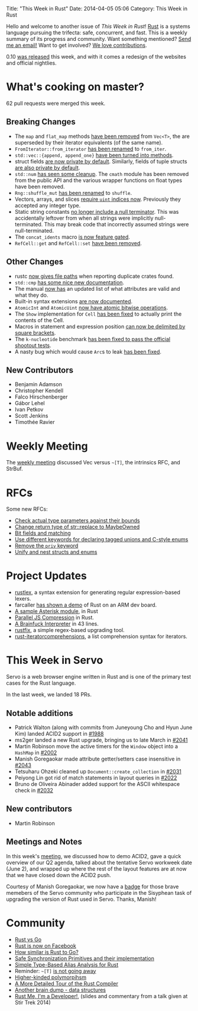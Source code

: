 Title: "This Week in Rust"
Date: 2014-04-05 05:06
Category: This Week in Rust


Hello and welcome to another issue of *This Week in Rust*!
[Rust](http://rust-lang.org) is a systems language pursuing the trifecta:
safe, concurrent, and fast. This is a weekly summary of its progress and
community. Want something mentioned? [Send me an
email!](mailto:corey@octayn.net?subject=This%20Week%20in%20Rust%20Suggestion)
Want to get involved? [We love
contributions](https://github.com/mozilla/rust/wiki/Note-guide-for-new-contributors).

0.10 [was released][ten] this week, and with it comes a redesign of the
websites and official nightlies.

[ten]: https://mail.mozilla.org/pipermail/rust-dev/2014-April/009387.html

<!-- more -->

# What's cooking on master?

62 pull requests were merged this week.

## Breaking Changes

- The `map` and `flat_map` methods [have been
  removed](https://github.com/mozilla/rust/pull/13203) from `Vec<T>`, the are
  superseded by their iterator equivalents (of the same name).
- `FromIterator::from_iterator` [has been
  renamed](https://github.com/mozilla/rust/pull/13220) to `from_iter`.
- `std::vec::{append, append_one}` [have been turned into
  methods](https://github.com/mozilla/rust/pull/13221).
- struct fields [are now private by
  default](https://github.com/mozilla/rust/pull/13184). Similarly, fields of
  tuple structs [are also private by
  default](https://github.com/mozilla/rust/pull/13237).
- `std::num` [has seen some
  cleanup](https://github.com/mozilla/rust/pull/13225). The `cmath` module has
  been removed from the public API and the various wrapper functions on float
  types have been removed.
- `Rng::shuffle_mut` [has been
  renamed](https://github.com/mozilla/rust/pull/13177) to `shuffle`.
- Vectors, arrays, and slices [require `uint` indices
  now](https://github.com/mozilla/rust/pull/13257). Previously they accepted
  any integer type.
- Static string constants [no longer include a null
  terminator](https://github.com/mozilla/rust/pull/13291). This was
  accidentally leftover from when all strings were implicitly
  null-terminated. This may break code that incorrectly assumed strings were
  null-terminated.
- The `concat_idents` macro [is now feature
  gated](https://github.com/mozilla/rust/pull/13295).
- `RefCell::get` and `RefCell::set` [have been
  removed](https://github.com/mozilla/rust/pull/13301).

## Other Changes

- rustc [now gives file paths](https://github.com/mozilla/rust/pull/13284)
  when reporting duplicate crates found.
- `std::cmp` [has some nice new
  documentation](https://github.com/mozilla/rust/pull/12956).
- The manual [now has](https://github.com/mozilla/rust/pull/13207) an updated
  list of what attributes are valid and what they do.
- Built-in syntax extensions [are now
  documented](https://github.com/mozilla/rust/pull/13255).
- `AtomicInt` and `AtomicUint` [now have atomic bitwise
  operations](https://github.com/mozilla/rust/pull/12964).
- The `Show` implementation for `Cell` [has been
  fixed](https://github.com/mozilla/rust/pull/13243) to actually print the
  contents of the Cell.
- Macros in statement and expression position [can now be delimited by square
  brackets](https://github.com/mozilla/rust/pull/13234).
- The `k-nucleotide` benchmark [has been fixed to pass the official shootout
  tests](https://github.com/mozilla/rust/pull/13206).
- A nasty bug which would cause `Arc`s to leak [has been
  fixed](https://github.com/mozilla/rust/pull/13211).

## New Contributors

- Benjamin Adamson
- Christopher Kendell
- Falco Hirschenberger
- Gábor Lehel
- Ivan Petkov
- Scott Jenkins
- Timothée Ravier

# Weekly Meeting

The [weekly
meeting](https://github.com/mozilla/rust/wiki/Meeting-weekly-2014-04-01)
discussed Vec versus `~[T]`, the intrinsics RFC, and StrBuf.

# RFCs

Some new RFCs:

- [Check actual type parameters against their
  bounds](https://github.com/rust-lang/rfcs/pull/34)
- [Change return type of str::replace to
  MaybeOwned](https://github.com/rust-lang/rfcs/pull/33)
- [Bit fields and matching](https://github.com/rust-lang/rfcs/pull/29)
- [Use different keywords for declaring tagged unions and C-style
  enums](https://github.com/rust-lang/rfcs/pull/27)
- [Remove the `priv` keyword](https://github.com/rust-lang/rfcs/pull/26)
- [Unify and nest structs and
  enums](https://github.com/rust-lang/rfcs/pull/24)

# Project Updates

- [rustlex](https://github.com/LeoTestard/rustlex), a syntax extension for
  generating regular expression-based lexers.
- farcaller [has shown a
  demo](http://www.reddit.com/r/rust/comments/21qogc/im_making_a_note_here_huge_embedded_success/)
  of Rust on an ARM dev board.
- [A sample Asterisk
  module](http://www.reddit.com/r/rust/comments/21tplw/writing_an_asterisk_module_using_rust/),
  in Rust
- [Parallel JS
  Compression](http://alan-andrade.github.io/rust/javascript/2014/03/31/parallel_js_compression.html)
  in Rust.
- [A Brainfuck
  Interpreter](https://github.com/tedsta/rust-brainfuck/blob/master/main.rs)
  in 43 lines.
- [rustfix](https://github.com/Geal/rustfix), a simple regex-based upgrading
  tool.
- [rust-iteratorcomprehensions](http://www.reddit.com/r/rust/comments/229fze/rustiteratorcomprehensions_nest_filter_and_map/),
  a list comprehension syntax for iterators.

# This Week in Servo

Servo is a web browser engine written in Rust and is one of the primary test
cases for the Rust language.

In the last week, we landed 18 PRs.

## Notable additions

- Patrick Walton (along with commits from Juneyoung Cho and Hyun June Kim) landed ACID2 support in [#1988](https://github.com/mozilla/servo/pull/1988)
- ms2ger landed a new Rust upgrade, bringing us to late March in [#2041](https://github.com/mozilla/servo/pull/2041)
- Martin Robinson move the active timers for the `Window` object into a `HashMap` in [#2002](https://github.com/mozilla/servo/pull/2002)
- Manish Goregaokar made attribute getter/setters case insensitive in [#2043](https://github.com/mozilla/servo/pull/2043)
- Tetsuharu Ohzeki cleaned up `Document::create_collection` in [#2031](https://github.com/mozilla/servo/pull/2031)
- Peiyong Lin got rid of match statements in layout queries in [#2022](https://github.com/mozilla/servo/pull/2022)
- Bruno de Oliveira Abinader added support for the ASCII whitespace check in [#2032](https://github.com/mozilla/servo/pull/2032)

## New contributors

- Martin Robinson

## Meetings and Notes

In this week's
[meeting](https://github.com/mozilla/servo/wiki/Meeting-2014-03-31), we
discussed how to demo ACID2, gave a quick overview of our Q2 agenda, talked
about the tentative Servo workweek date (June 2), and wrapped up where the
rest of the layout features are at now that we have closed down the ACID2
push.

Courtesy of Manish Goregaokar, we now have a
[badge](https://badges.mozilla.org/en-US/badges/badge/Servo-Rust-upgrade) for
those brave memebers of the Servo community who participate in the Sisyphean
task of upgrading the version of Rust used in Servo. Thanks, Manish!

# Community

- [Rust vs Go](http://www.reddit.com/r/rust/comments/21m5jf/rust_vs_go/)
- [Rust is now on Facebook](https://www.facebook.com/rustlang)
- [How similar is Rust to
  Go?](http://www.reddit.com/r/rust/comments/21ofma/how_similar_is_rust_to_go/)
- [Safe Synchronization Primitives and their
  implementation](http://www.reddit.com/r/rust/comments/21t8n8/safe_synchronization_primitives_and_their/)
- [Simple Type-Based Alias Analysis for
  Rust](http://www.reddit.com/r/rust/comments/21wu1c/simple_typebased_alias_analysis_for_rust/)
- Reminder: `~[T]` [is not going away](http://www.reddit.com/r/rust/comments/2213vw/reminder_t_is_not_going_away/)
- [Higher-kinded
  polymorpihsm](http://www.reddit.com/r/rust/comments/2212j2/higherkinded_polymorphism/)
- [A More Detailed Tour of the Rust
  Compiler](http://www.reddit.com/r/rust/comments/226ax6/a_more_detailed_tour_of_the_rust_compiler/)
- [Another brain dump - data
  structures](http://www.reddit.com/r/rust/comments/228ou3/another_brain_dump_data_structures/)
- [Rust Me, I'm a
  Developer!](http://www.reddit.com/r/rust/comments/227o5n/rust_me_im_a_developer_slides_and_commentary_from/),
  (slides and commentary from a talk given at Stir Trek 2014)
